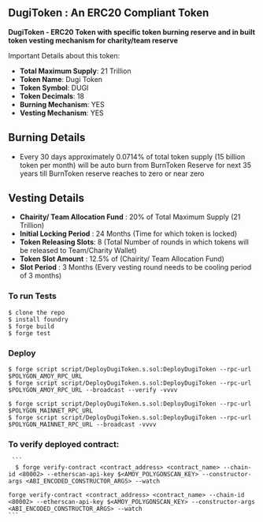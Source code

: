 ## DugiToken : An ERC20 Compliant Token

**DugiToken - ERC20 Token with specific token burning reserve and in built token vesting mechanism for charity/team reserve**

Important Details about this token:

-   **Total Maximum Supply**:  21 Trillion
-   **Token Name**: Dugi Token
-   **Token Symbol**: DUGI
-   **Token Decimals**: 18
-   **Burning Mechanism**: YES
-   **Vesting Mechanism**: YES


## Burning Details

- Every 30 days approximately 0.0714% of total token supply (15 billion token per month) will be auto burn from BurnToken Reserve for next 35 years till BurnToken reserve reaches to zero or near zero




## Vesting Details

- **Chairity/ Team Allocation Fund** : 20% of Total Maximum Supply (21 Trillion)
- **Initial Locking Period** : 24 Months (Time for which token is locked)
- **Token Releasing Slots**: 8 (Total Number of rounds in which tokens will be released to Team/Charity Wallet)
- **Token Slot Amount** : 12.5% of (Chairity/ Team Allocation Fund)
-  **Slot Period** : 3 Months (Every vesting round needs to be cooling period of 3 months)



### To run Tests

```shell
$ clone the repo
$ install foundry
$ forge build
$ forge test
```


### Deploy

```shell
$ forge script script/DeployDugiToken.s.sol:DeployDugiToken --rpc-url $POLYGON_AMOY_RPC_URL
$ forge script script/DeployDugiToken.s.sol:DeployDugiToken --rpc-url $POLYGON_AMOY_RPC_URL --broadcast --verify -vvvv

$ forge script script/DeployDugiToken.s.sol:DeployDugiToken --rpc-url $POLYGON_MAINNET_RPC_URL
$ forge script script/DeployDugiToken.s.sol:DeployDugiToken --rpc-url $POLYGON_MAINNET_RPC_URL --broadcast -vvvv
```

  ### To verify deployed contract:
     ```
	  $ forge verify-contract <contract_address> <contract_name> --chain-id <80002> --etherscan-api-key $<AMOY_POLYGONSCAN_KEY> --constructor-args <ABI_ENCODED_CONSTRUCTOR_ARGS> --watch

    forge verify-contract <contract_address> <contract_name> --chain-id <80002> --etherscan-api-key $<AMOY_POLYGONSCAN_KEY> --constructor-args <ABI_ENCODED_CONSTRUCTOR_ARGS> --watch
    ```
